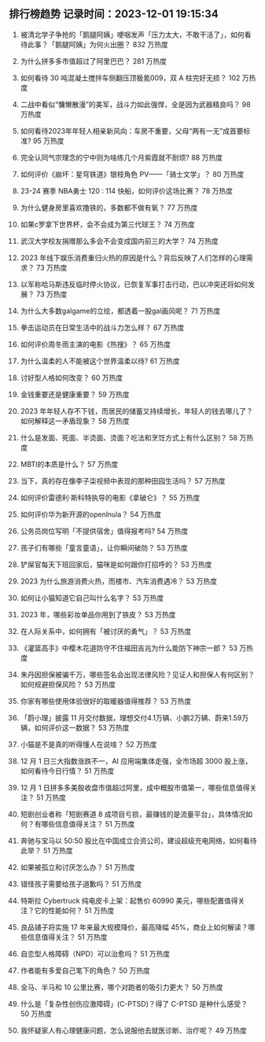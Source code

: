 
## 排行榜趋势 记录时间：2023-12-01 19:15:34
  
  1. 被清北学子争抢的「鹅腿阿姨」哽咽发声「压力太大，不敢干活了」，如何看待此事？「鹅腿阿姨」为何火出圈？ 832 万热度
    
  2. 为什么拼多多市值超过了阿里巴巴？ 281 万热度
    
  3. 如何看待 30 吨混凝土搅拌车侧翻压顶极氪009，双 A 柱完好无损？ 102 万热度
    
  4. 二战中看似“慵懒散漫”的美军，战斗力如此强悍，全是因为武器精良吗？ 98 万热度
    
  5. 如何看待2023年年轻人相亲新风向：车房不重要，父母“两有一无”成首要标准? 95 万热度
    
  6. 完全认同气宗理念的宁中则为啥练几个月紫霞就不耐烦? 88 万热度
    
  7. 如何评价《崩坏：星穹铁道》银枝角色 PV——「骑士文学」？ 80 万热度
    
  8. 23-24 赛季 NBA勇士 120 : 114 快船，如何评价这场比赛？ 78 万热度
    
  9. 为什么健身房里喜欢撸铁的，多数都不做有氧？ 77 万热度
    
  10. 如果c罗拿下世界杯，会不会成为第三代球王？ 74 万热度
    
  11. 武汉大学校友捐赠那么多会不会变成国内前三的大学？ 74 万热度
    
  12. 2023 年线下娱乐消费重归火热的原因是什么？背后反映了人们怎样的心理需求？ 73 万热度
    
  13. 以军称哈马斯违反临时停火协议，已恢复军事打击行动，巴以冲突还将如何发展？ 73 万热度
    
  14. 为什么大多数galgame的立绘，都透着一股gal画风呢？ 71 万热度
    
  15. 拳击运动员在日常生活中的战斗力怎么样？ 67 万热度
    
  16. 如何评价周冬雨主演的电影《热搜》？ 65 万热度
    
  17. 为什么温柔的人不能被这个世界温柔以待? 61 万热度
    
  18. 讨好型人格如何改变？ 60 万热度
    
  19. 金钱重要还是健康重要？ 59 万热度
    
  20. 2023 年年轻人存不下钱，而居民的储蓄又持续增长，年轻人的钱去哪儿了？如何解释这一矛盾现象？ 58 万热度
    
  21. 什么是发面、死面、半烫面、烫面？吃法和烹饪方式上有什么区别？ 58 万热度
    
  22. MBTI的本质是什么？ 57 万热度
    
  23. 当下，真的存在像李子柒视频中表现的那种田园生活吗？ 57 万热度
    
  24. 如何评价雷德利·斯科特执导的电影《拿破仑》？ 55 万热度
    
  25. 如何评价华为新开源的openlnula？ 54 万热度
    
  26. 公务员岗位写明「不提供宿舍」值得报考吗? 54 万热度
    
  27. 孩子们有哪些「童言童语」，让你瞬间破防？ 53 万热度
    
  28. 铲屎官每天下班回家后，猫咪是如何跟你打招呼的？ 53 万热度
    
  29. 2023 为什么旅游消费火热，而楼市、汽车消费遇冷？ 53 万热度
    
  30. 如何让小猫知道它自己叫什么名字？ 53 万热度
    
  31. 2023 年，哪些彩妆单品你用到了铁皮？ 53 万热度
    
  32. 在人际关系中，如何拥有「被讨厌的勇气」？ 53 万热度
    
  33. 《灌篮高手》中樱木花道防守不住福田吉兆为什么能防下神宗一郎？ 53 万热度
    
  34. 朱丹因担保被骗千万，哪些签名会出现法律风险？见证人和担保人有何区别？如何规避担保风险？ 53 万热度
    
  35. 你家有哪些使用体验很好的取暖器值得推荐？ 53 万热度
    
  36. 「蔚小理」披露 11 月交付数据，理想交付4.1万辆、小鹏2万辆、蔚来1.59万辆，如何评价这一数据？ 53 万热度
    
  37. 小猫是不是真的听得懂人在说啥？ 52 万热度
    
  38. 12 月 1 日三大指数涨跌不一，AI 应用端集体走强，全市场超 3000 股上涨，如何看待今日行情？ 51 万热度
    
  39. 12 月 1 日拼多多美股收盘市值超过阿里，成中概股市值第一，哪些信息值得关注？ 51 万热度
    
  40. 短剧创业者称「短剧赛道 8 成项目亏损，最赚钱的是流量平台」，具体情况如何？有哪些信息值得关注？ 51 万热度
    
  41. 奔驰与宝马以 50:50 股比在中国成立合资公司，建设超级充电网络，如何看待此举？ 51 万热度
    
  42. 如果被孤立和讨厌怎么办？ 51 万热度
    
  43. 错怪孩子需要给孩子道歉吗？ 51 万热度
    
  44. 特斯拉 Cybertruck 纯电皮卡上架：起售价 60990 美元，哪些配置值得关注？它的性能如何？ 51 万热度
    
  45. 良品铺子将实施 17 年来最大规模降价，最高降幅 45%，商业上如何解读？哪些信息值得关注？ 51 万热度
    
  46. 自恋型人格障碍（NPD）可以治愈吗？ 51 万热度
    
  47. 作者能有多爱自己笔下的角色？ 50 万热度
    
  48. 全马、半马和 10 公里比赛，哪个对跑者的吸引力更大？ 50 万热度
    
  49. 什么是「复杂性创伤应激障碍」(C-PTSD)？得了 C-PTSD 是种什么感受？ 50 万热度
    
  50. 我怀疑家人有心理健康问题，怎么说服他去就医诊断、治疗呢？ 49 万热度
    